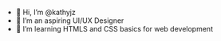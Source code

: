 - 👋 Hi, I’m @kathyjz
- 👀 I’m an aspiring UI/UX Designer
- 🌱 I’m learning HTMLS and CSS basics for web development


<!---
kathyjz/kathyjz is a ✨ special ✨ repository because its `README.md` (this file) appears on your GitHub profile.
You can click the Preview link to take a look at your changes.
--->
